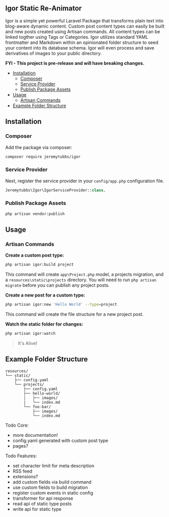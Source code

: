 ## Igor Static Re-Animator

Igor is a simple yet powerful Laravel Package that transforms plain text into blog-aware dynamic content. Custom post content types can easily be built and new posts created using Artisan commands. All content types can be linked togther using Tags or Categories. Igor utilizes standard YAML frontmatter and Markdown within an opinionated folder structure to seed your content into its database schema. Igor will even process and save derivatives of images to your public directory.

**FYI - This project is pre-release and will have breaking changes.**

- [Installation](#installation)
	- [Composer](#composer)
	- [Service Provider](#service-provider)
	- [Publish Package Assets](#publish-package-assets)
- [Usage](#usage)
	- [Artisan Commands](#artisan-commands)
- [Example Folder Structure](#example-folder-structure)

## Installation

### Composer
Add the package via composer:
```sh
composer require jeremytubbs/igor
```

### Service Provider
Next, register the service provider in your `config/app.php` configuration file.
```php
Jeremytubbs\Igor\IgorServiceProvider::class,
```

### Publish Package Assets
```sh
php artisan vendor:publish
```

## Usage
### Artisan Commands

**Create a custom post type:**
```sh
php artisan igor:build project
```
This command will create `app\Project.php` model, a projects migration, and a `resources\static\projects` directory. You will need to run `php artisan migrate` before you can publish any project posts.

**Create a new post for a custom type:**
```sh
php artisan igor:new 'Hello World' --type=project
```
This command will create the file structure for a new project post.

**Watch the static folder for changes:**
```sh
php artisan igor:watch
```
> It's Alive!

## Example Folder Structure
```
resources/
└── static/
	├── config.yaml
	└── projects/
		├── config.yaml
		├── hello-world/
		|	├── images/
		|	└── index.md
		└── foo-bar/
			├── images/
			└── index.md
```


Todo Core:
- more documentation!
- config.yaml generated with custom post type
- pages?


Todo Features:
- set character limit for meta description
- RSS feed
- extensions?
- add custom fields via build command
- use custom fields to build migration
- register custom events in static config
- transformer for api response
- read api of static type posts
- write api for static type
